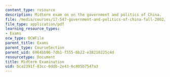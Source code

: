 ```yaml
---
content_type: resource
description: Midterm exam on on the government and politics of China.
file: /media/courses/17-547-government-and-politics-of-china-fall-2002/bca2391f83cc6ddb2e436c805b7547a3_54702_midterm_exam.pdf
file_type: application/pdf
learning_resource_types:
- Exams
ocw_type: OCWFile
parent_title: Exams
parent_type: CourseSection
parent_uid: 6964bb96-7db1-f555-6b22-e38210225c4d
resourcetype: Document
title: Midterm Examination
uid: bca2391f-83cc-6ddb-2e43-6c805b7547a3
---
```

